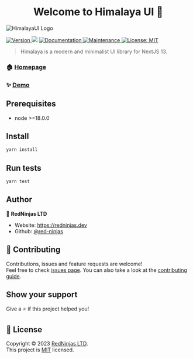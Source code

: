 <h1 align="center">Welcome to Himalaya UI 👋</h1>

![HimalayaUI Logo](https://github.com/red-ninjas/himalaya-ui/blob/master/src/public/images/himalaya-banner-dark.png?raw=true)

<p>
  <a href="https://www.npmjs.com/package/himalaya-ui" target="_blank">
    <img alt="Version" src="https://img.shields.io/npm/v/himalaya-ui.svg">
  </a>
  <img src="https://img.shields.io/badge/node-%3E%3D18.0.0-blue.svg" />
  <a href="https://github.com/red-ninjas/himalaya-ui#readme" target="_blank">
    <img alt="Documentation" src="https://img.shields.io/badge/documentation-yes-brightgreen.svg" />
  </a>
  <a href="https://github.com/red-ninjas/himalaya-ui/graphs/commit-activity" target="_blank">
    <img alt="Maintenance" src="https://img.shields.io/badge/Maintained%3F-yes-green.svg" />
  </a>
  <a href="https://github.com/red-ninjas/himalaya-ui/blob/master/LICENSE" target="_blank">
    <img alt="License: MIT" src="https://img.shields.io/github/license/red-ninjas/himalaya-ui" />
  </a>
</p>

> Himalaya is a modern and minimalist UI library for NextJS 13.

### 🏠 [Homepage](https://himalaya-ui.com)

### ✨ [Demo](https://github.com/red-ninjas/landing-page)

## Prerequisites

- node >=18.0.0

## Install

```sh
yarn install
```

## Run tests

```sh
yarn test
```

## Author

👤 **RedNinjas LTD**

* Website: https://redninjas.dev
* Github: [@red-ninjas](https://github.com/red-ninjas)

## 🤝 Contributing

Contributions, issues and feature requests are welcome!<br />Feel free to check [issues page](https://github.com/red-ninjas/himalaya-ui/issues). You can also take a look at the [contributing guide](https://github.com/red-ninjas/himalaya-ui/blob/master/CONTRIBUTING.md).

## Show your support

Give a ⭐️ if this project helped you!

## 📝 License

Copyright © 2023 [RedNinjas LTD](https://github.com/red-ninjas).<br />
This project is [MIT](https://github.com/red-ninjas/himalaya-ui/blob/master/LICENSE) licensed.
